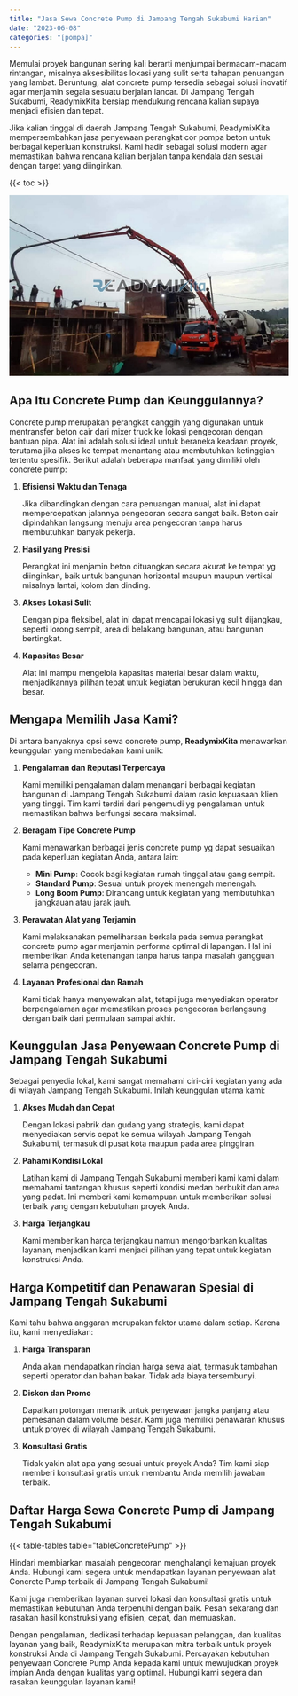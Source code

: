 ```yaml
---
title: "Jasa Sewa Concrete Pump di Jampang Tengah Sukabumi Harian"
date: "2023-06-08"
categories: "[pompa]"
---
```


Memulai proyek bangunan sering kali berarti menjumpai bermacam-macam rintangan, misalnya aksesibilitas lokasi yang sulit serta tahapan penuangan yang lambat. Beruntung, alat concrete pump tersedia sebagai solusi inovatif agar menjamin segala sesuatu berjalan lancar. Di Jampang Tengah Sukabumi, ReadymixKita bersiap mendukung rencana kalian supaya menjadi efisien dan tepat.

Jika kalian tinggal di daerah Jampang Tengah Sukabumi, ReadymixKita mempersembahkan jasa penyewaan perangkat cor pompa beton untuk berbagai keperluan konstruksi. Kami hadir sebagai solusi modern agar memastikan bahwa rencana kalian berjalan tanpa kendala dan sesuai dengan target yang diinginkan.

{{< toc >}}

![Jasa Sewa Concrete Pump di Jampang Tengah Sukabumi Harian](/images/pompa/sewa-pompa-03.jpg)

## Apa Itu Concrete Pump dan Keunggulannya?

Concrete pump merupakan perangkat canggih yang digunakan untuk mentransfer beton cair dari mixer truck ke lokasi pengecoran dengan bantuan pipa. Alat ini adalah solusi ideal untuk beraneka keadaan proyek, terutama jika akses ke tempat menantang atau membutuhkan ketinggian tertentu spesifik. Berikut adalah beberapa manfaat yang dimiliki oleh concrete pump:

1. **Efisiensi Waktu dan Tenaga**

   Jika dibandingkan dengan cara penuangan manual, alat ini dapat mempercepatkan jalannya pengecoran secara sangat baik. Beton cair dipindahkan langsung menuju area pengecoran tanpa harus membutuhkan banyak pekerja.

2. **Hasil yang Presisi**

   Perangkat ini menjamin beton dituangkan secara akurat ke tempat yg diinginkan, baik untuk bangunan horizontal maupun maupun vertikal misalnya lantai, kolom dan dinding.

3. **Akses Lokasi Sulit**

   Dengan pipa fleksibel, alat ini dapat mencapai lokasi yg sulit dijangkau, seperti lorong sempit, area di belakang bangunan, atau bangunan bertingkat.

4. **Kapasitas Besar**

   Alat ini mampu mengelola kapasitas material besar dalam waktu, menjadikannya pilihan tepat untuk kegiatan berukuran kecil hingga dan besar.

## Mengapa Memilih Jasa Kami?

Di antara banyaknya opsi sewa concrete pump, **ReadymixKita** menawarkan keunggulan yang membedakan kami unik:

1. **Pengalaman dan Reputasi Terpercaya**

   Kami memiliki pengalaman dalam menangani berbagai kegiatan bangunan di Jampang Tengah Sukabumi dalam rasio kepuasaan klien yang tinggi. Tim kami terdiri dari pengemudi yg pengalaman untuk memastikan bahwa berfungsi secara maksimal.

2. **Beragam Tipe Concrete Pump**

   Kami menawarkan berbagai jenis concrete pump yg dapat sesuaikan pada keperluan kegiatan Anda, antara lain:
   - **Mini Pump**: Cocok bagi kegiatan rumah tinggal atau gang sempit.
   - **Standard Pump**: Sesuai untuk proyek menengah menengah.
   - **Long Boom Pump**: Dirancang untuk kegiatan yang membutuhkan jangkauan atau jarak jauh.

3. **Perawatan Alat yang Terjamin**

   Kami melaksanakan pemeliharaan berkala pada semua perangkat concrete pump agar menjamin performa optimal di lapangan. Hal ini memberikan Anda ketenangan tanpa harus tanpa masalah gangguan selama pengecoran.

4. **Layanan Profesional dan Ramah**

   Kami tidak hanya menyewakan alat, tetapi juga menyediakan operator berpengalaman agar memastikan proses pengecoran berlangsung dengan baik dari permulaan sampai akhir.

## Keunggulan Jasa Penyewaan Concrete Pump di Jampang Tengah Sukabumi

Sebagai penyedia lokal, kami sangat memahami ciri-ciri kegiatan yang ada di wilayah Jampang Tengah Sukabumi. Inilah keunggulan utama kami:

1. **Akses Mudah dan Cepat**

   Dengan lokasi pabrik dan gudang yang strategis, kami dapat menyediakan servis cepat ke semua wilayah Jampang Tengah Sukabumi, termasuk di pusat kota maupun pada area pinggiran.

2. **Pahami Kondisi Lokal**

   Latihan kami di Jampang Tengah Sukabumi memberi kami kami dalam memahami tantangan khusus seperti kondisi medan berbukit dan area yang padat. Ini memberi kami kemampuan untuk memberikan solusi terbaik yang dengan kebutuhan proyek Anda.

3. **Harga Terjangkau**

   Kami memberikan harga terjangkau namun mengorbankan kualitas layanan, menjadikan kami menjadi pilihan yang tepat untuk kegiatan konstruksi Anda.

## Harga Kompetitif dan Penawaran Spesial di Jampang Tengah Sukabumi

Kami tahu bahwa anggaran merupakan faktor utama dalam setiap. Karena itu, kami menyediakan:

1. **Harga Transparan**

   Anda akan mendapatkan rincian harga sewa alat, termasuk tambahan seperti operator dan bahan bakar. Tidak ada biaya tersembunyi.

2. **Diskon dan Promo**

   Dapatkan potongan menarik untuk penyewaan jangka panjang atau pemesanan dalam volume besar. Kami juga memiliki penawaran khusus untuk proyek di wilayah Jampang Tengah Sukabumi.

3. **Konsultasi Gratis**

   Tidak yakin alat apa yang sesuai untuk proyek Anda? Tim kami siap memberi konsultasi gratis untuk membantu Anda memilih jawaban terbaik.

## Daftar Harga Sewa Concrete Pump di Jampang Tengah Sukabumi

{{< table-tables table="tableConcretePump" >}}

Hindari membiarkan masalah pengecoran menghalangi kemajuan proyek Anda. Hubungi kami segera untuk mendapatkan layanan penyewaan alat Concrete Pump terbaik di Jampang Tengah Sukabumi!

Kami juga memberikan layanan survei lokasi dan konsultasi gratis untuk memastikan kebutuhan Anda terpenuhi dengan baik. Pesan sekarang dan rasakan hasil konstruksi yang efisien, cepat, dan memuaskan.

Dengan pengalaman, dedikasi terhadap kepuasan pelanggan, dan kualitas layanan yang baik, ReadymixKita merupakan mitra terbaik untuk proyek konstruksi Anda di Jampang Tengah Sukabumi. Percayakan kebutuhan penyewaan Concrete Pump Anda kepada kami untuk mewujudkan proyek impian Anda dengan kualitas yang optimal. Hubungi kami segera dan rasakan keunggulan layanan kami!